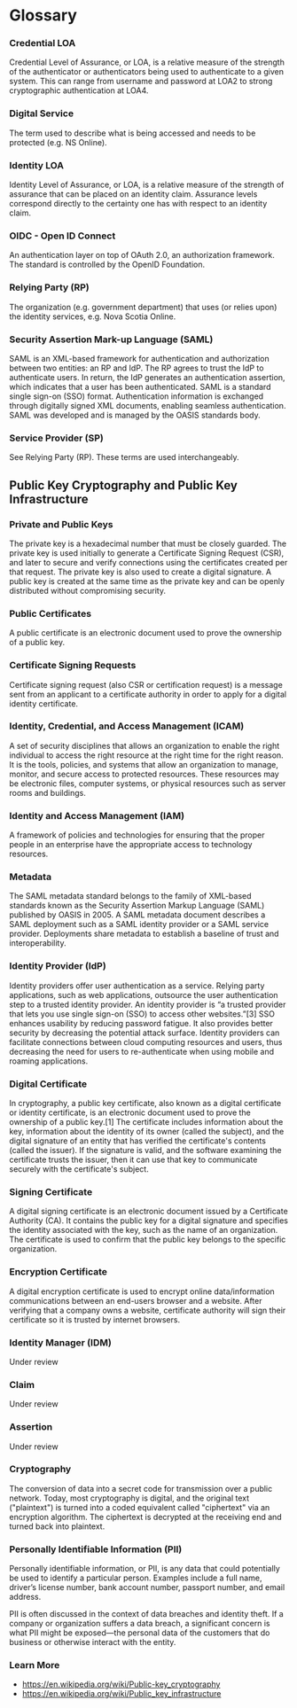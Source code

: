 # Glossary

### Credential LOA 
Credential Level of Assurance, or LOA, is a relative measure of the strength of the authenticator or authenticators being used to authenticate to a given system. This can range from username and password at LOA2 to strong cryptographic authentication at LOA4.

### Digital Service
The term used to describe what is being accessed and needs to be protected (e.g. NS Online).

### Identity LOA
Identity Level of Assurance, or LOA, is a relative measure of the strength of assurance that can be placed on an identity claim. Assurance levels correspond directly to the certainty one has with respect to an identity claim.

### OIDC - Open ID Connect
An authentication layer on top of OAuth 2.0, an authorization framework. The standard is controlled by the OpenID Foundation.

### Relying Party (RP)
The organization (e.g. government department) that uses (or relies upon) the identity services, e.g. Nova Scotia Online.

### Security Assertion Mark-up Language (SAML)
SAML is an XML-based framework for authentication and authorization between two entities: an RP and IdP. The RP agrees to trust the IdP to authenticate users. In return, the IdP generates an authentication assertion, which indicates that a user has been authenticated. SAML is a standard single sign-on (SSO) format. Authentication information is exchanged through digitally signed XML documents, enabling seamless authentication. SAML was developed and is managed by the OASIS standards body.

### Service Provider (SP)
See Relying Party (RP). These terms are used interchangeably.

## Public Key Cryptography and Public Key Infrastructure

### Private and Public Keys
The private key is a hexadecimal number that must be closely guarded. 
The private key is used initially to generate a Certificate Signing Request (CSR), and later to secure and verify connections using the certificates created per that request. 
The private key is also used to create a digital signature. 
A public key is created at the same time as the private key and can be openly distributed without compromising security.

### Public Certificates
A public certificate is an electronic document used to prove the ownership of a public key.

### Certificate Signing Requests
Certificate signing request (also CSR or certification request) is a message sent from an applicant to a certificate authority in order to apply for a digital identity certificate. 

### Identity, Credential, and Access Management (ICAM)
A set of security disciplines that allows an organization to enable the right individual to access the right resource at the right time for the right reason. It is the tools, policies, and systems that allow an organization to manage, monitor, and secure access to protected resources. These resources may be electronic files, computer systems, or physical resources such as server rooms and buildings.

### Identity and Access Management (IAM)
A framework of policies and technologies for ensuring that the proper people in an enterprise have the appropriate access to technology resources.

### Metadata
The SAML metadata standard belongs to the family of XML-based standards known as the Security Assertion Markup Language (SAML) published by OASIS in 2005. A SAML metadata document describes a SAML deployment such as a SAML identity provider or a SAML service provider. Deployments share metadata to establish a baseline of trust and interoperability.

### Identity Provider (IdP) 
Identity providers offer user authentication as a service. Relying party applications, such as web applications, outsource the user authentication step to a trusted identity provider.
An identity provider is “a trusted provider that lets you use single sign-on (SSO) to access other websites.”[3] SSO enhances usability by reducing password fatigue. It also provides better security by decreasing the potential attack surface. Identity providers can facilitate connections between cloud computing resources and users, thus decreasing the need for users to re-authenticate when using mobile and roaming applications.

### Digital Certificate
In cryptography, a public key certificate, also known as a digital certificate or identity certificate, is an electronic document used to prove the ownership of a public key.[1] The certificate includes information about the key, information about the identity of its owner (called the subject), and the digital signature of an entity that has verified the certificate's contents (called the issuer). If the signature is valid, and the software examining the certificate trusts the issuer, then it can use that key to communicate securely with the certificate's subject.

### Signing Certificate
A digital signing certificate is an electronic document issued by a Certificate Authority (CA). It contains the public key for a digital signature and specifies the identity associated with the key, such as the name of an organization. The certificate is used to confirm that the public key belongs to the specific organization.

### Encryption Certificate
A digital encryption certificate is used to encrypt online data/information communications between an end-users browser and a website. After verifying that a company owns a website, certificate authority will sign their certificate so it is trusted by internet browsers.

### Identity Manager (IDM)
Under review

### Claim
Under review

### Assertion
Under review

### Cryptography
The conversion of data into a secret code for transmission over a public network. Today, most cryptography is digital, and the original text ("plaintext") is turned into a coded equivalent called "ciphertext" via an encryption algorithm. The ciphertext is decrypted at the receiving end and turned back into plaintext.

### Personally Identifiable Information (PII)
Personally identifiable information, or PII, is any data that could potentially be used to identify a particular person. Examples include a full name, driver’s license number, bank account number, passport number, and email address.

PII is often discussed in the context of data breaches and identity theft. If a company or organization suffers a data breach, a significant concern is what PII might be exposed—the personal data of the customers that do business or otherwise interact with the entity.

### Learn More
* https://en.wikipedia.org/wiki/Public-key_cryptography
* https://en.wikipedia.org/wiki/Public_key_infrastructure
